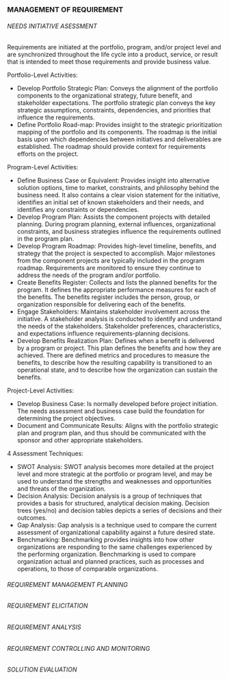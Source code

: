 ### MANAGEMENT OF REQUIREMENT

###### NEEDS INITIATIVE ASESSMENT

Requirements are initiated at the portfolio, program, and/or project level and are synchronized throughout the life cycle into a product, service, or result that is intended to meet those requirements and provide business value.

Portfolio-Level Activities:
* Develop Portfolio Strategic Plan: Conveys the alignment of the portfolio components to the organizational strategy, future benefit, and stakeholder expectations. The portfolio strategic plan conveys the key strategic assumptions, constraints, dependencies, and priorities that influence the requirements.
* Define Portfolio Road-map: Provides insight to the strategic prioritization mapping of the portfolio and its components. The roadmap is the initial basis upon which dependencies between initiatives and deliverables are established. The roadmap should provide context for requirements efforts on the project.

Program-Level Activities:
* Define Business Case or Equivalent: Provides insight into alternative solution options, time to market, constraints, and philosophy behind the business need. It also contains a clear vision statement for the initiative, identifies an initial set of known stakeholders and their needs, and identifies any constraints or dependencies.
* Develop Program Plan: Assists the component projects with detailed planning. During program planning, external influences, organizational constraints, and business strategies influence the requirements outlined in the program plan.
* Develop Program Roadmap: Provides high-level timeline, benefits, and strategy that the project is sexpected to accomplish. Major milestones from the component projects are typically included in the program roadmap. Requirements are monitored to ensure they continue to address the needs of the program and/or portfolio.
* Create Benefits Register: Collects and lists the planned benefits for the program. It defines the appropriate performance measures for each of the benefits. The benefits register includes the person, group, or organization responsible for delivering each of the benefits.
* Engage Stakeholders: Maintains stakeholder involvement across the initiative. A stakeholder analysis is conducted to identify and understand the needs of the stakeholders. Stakeholder preferences, characteristics, and expectations influence requirements-planning decisions.
* Develop Benefits Realization Plan: Defines when a benefit is delivered by a program or project. This plan defines the benefits and how they are achieved. There are defined metrics and procedures to measure the benefits, to describe how the resulting capability is transitioned to an operational state, and to describe how the organization can sustain the benefits.

Project-Level Activities:
* Develop Business Case: Is normally developed before project initiation. The needs assessment and business case build the foundation for determining the project objectives.
* Document and Communicate Results: Aligns with the portfolio strategic plan and program plan, and thus should be communicated with the sponsor and other appropriate stakeholders.

4 Assessment Techniques:
* SWOT Analysis: SWOT analysis becomes more detailed at the project level and more strategic at the portfolio or program level, and may be used to understand the strengths and weaknesses and opportunities and threats of the organization.
* Decision Analysis: Decision analysis is a group of techniques that provides a basis for structured, analytical decision making. Decision trees (yes/no) and decision tables depicts a series of decisions and their outcomes.
* Gap Analysis: Gap analysis is a technique used to compare the current assessment of organizational capability against a future desired state.
* Benchmarking: Benchmarking provides insights into how other organizations are responding to the same challenges experienced by the performing organization. Benchmarking is used to compare organization actual and planned practices, such as processes and operations, to those of comparable organizations.

###### REQUIREMENT MANAGEMENT PLANNING

###### REQUIREMENT ELICITATION

###### REQUIREMENT ANALYSIS

###### REQUIREMENT CONTROLLING AND MONITORING

###### SOLUTION EVALUATION
